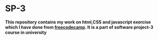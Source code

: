 # SP-3
**This repository contains my work on html,CSS and javascript exercise which I have done from [freecodecamp](https://www.freecodecamp.org/learn/responsive-web-design/). It is a part of software project-3 course in university**

